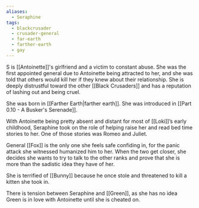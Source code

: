 ```yaml
---
aliases:
  - Seraphine
tags:
  - blackcrusader
  - crusader-general
  - far-earth
  - farther-earth
  - gay
---
```

S is [[Antoinette]]'s girlfriend and a victim to constant abuse. She was the first appointed general due to Antoinette being attracted to her, and she was told that others would kill her if they knew about their relationship. She is deeply distrustful toward the other [[Black Crusaders]] and has a reputation of lashing out and being cruel. 

She was born in [[Farther Earth|farther earth]]. She was introduced in [[Part 0.10 - A Busker's Serenade]].

With Antoinette being pretty absent and distant for most of [[Loki]]’s early childhood, Seraphine took on the role of helping raise her and read bed time stories to her. One of those stories was Romeo and Juliet.

General [[Fox]] is the only one she feels safe confiding in, for the panic attack she witnessed humanized him to her.
When the two get closer, she decides she wants to try to talk to the other ranks and prove that she is more than the sadistic idea they have of her. 

She is terrified of [[Bunny]] because he once stole and threatened to kill a kitten she took in. 

There is tension between Seraphine and [[Green]], as she has no idea Green is in love with Antoinette until she is cheated on.